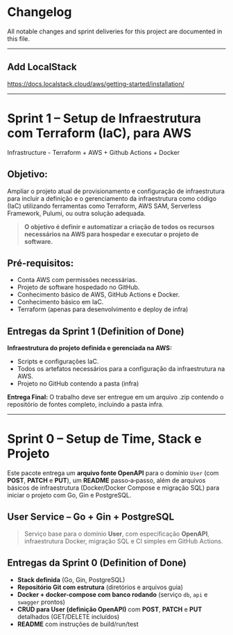 # Changelog

All notable changes and sprint deliveries for this project are documented in this file.

---

## Add LocalStack

https://docs.localstack.cloud/aws/getting-started/installation/

---

# **Sprint 1 – Setup de Infraestrutura com Terraform (IaC), para AWS**

Infrastructure - Terraform + AWS + Github Actions + Docker

## Objetivo:
Ampliar o projeto atual de provisionamento e configuração de infraestrutura para incluir a definição e o gerenciamento da infraestrutura como código (IaC) utilizando ferramentas como Terraform, AWS SAM, Serverless Framework, Pulumi, ou outra solução adequada.

> **O objetivo é definir e automatizar a criação de todos os recursos necessários na AWS para hospedar e executar o projeto de software.**

## Pré-requisitos:
* Conta AWS com permissões necessárias.
* Projeto de software hospedado no GitHub.
* Conhecimento básico de AWS, GitHub Actions e Docker.
* Conhecimento básico em IaC.
* Terraform (apenas para desenvolvimento e deploy de infra)

## Entregas da Sprint 1 (Definition of Done)

**Infraestrutura do projeto definida e gerenciada na AWS:**
* Scripts e configurações IaC.
* Todos os artefatos necessários para a configuração da infraestrutura na AWS.
* Projeto no GitHub contendo a pasta (infra)

**Entrega Final:**
O trabalho deve ser entregue em um arquivo .zip contendo o repositório de fontes completo, incluindo a pasta infra.

---

# **Sprint 0 – Setup de Time, Stack e Projeto**

Este pacote entrega um **arquivo fonte OpenAPI** para o domínio `User` (com **POST**, **PATCH** e **PUT**), um **README** passo‑a‑passo, além de arquivos básicos de infraestrutura (Docker/Docker Compose e migração SQL) para iniciar o projeto com Go, Gin e PostgreSQL.

## User Service – Go + Gin + PostgreSQL

> Serviço base para o domínio **User**, com especificação **OpenAPI**, infraestrutura Docker, migração SQL e CI simples em GitHub Actions.

## Entregas da Sprint 0 (Definition of Done)

* **Stack definida** (Go, Gin, PostgreSQL)
* **Repositório Git com estrutura** (diretórios e arquivos guia)
* **Docker + docker-compose com banco rodando** (serviço `db`, `api` e `swagger` prontos)
* **CRUD para User (definição OpenAPI)** com **POST**, **PATCH** e **PUT** detalhados (GET/DELETE incluídos)
* **README** com instruções de build/run/test